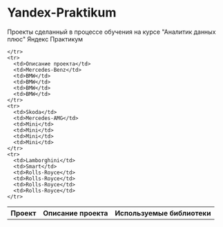 # Yandex-Praktikum
Проекты сделанный в процессе обучения на курсе "Аналитик данных плюс" Яндекс Практикум
<table>
  <tbody>
    <tr>
      <th>Проект</th>
      <th>Описание проекта</th>
      <th>Используемые библиотеки</th>

    </tr>
    <tr>
      <td>Описание проекта</td>
      <td>Mercedes-Benz</td>
      <td>BMW</td>
      <td>BMW</td>
      <td>BMW</td>
      <td>BMW</td>
    </tr>
    <tr>
      <td>Skoda</td>
      <td>Mercedes-AMG</td>
      <td>Mini</td>
      <td>Mini</td>
      <td>Mini</td>
      <td>Mini</td>
    </tr>
    <tr>
      <td>Lamborghini</td>
      <td>Smart</td>
      <td>Rolls-Royce</td>
      <td>Rolls-Royce</td>
      <td>Rolls-Royce</td>
      <td>Rolls-Royce</td>
    </tr>
  </tbody>
</table>
